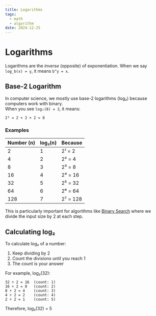 ```yaml
---
title: Logarithms
tags:
  - math
  - algorithm
date: 2024-12-25
---
```



# Logarithms

Logarithms are the *inverse* (opposite) of exponentiation. When we say `log_b(x) = y`, it means `b^y = x`.

## Base-2 Logarithm

In computer science, we mostly use base-2 logarithms (log₂) because computers work with binary. <br/>
When you see `log₂(8) = 3`, it means:

```text
2³ = 2 × 2 × 2 = 8
```

### Examples

| Number (n) | log₂(n) | Because    |
|------------|---------|------------|
| 2          | 1       | 2¹ = 2    |
| 4          | 2       | 2² = 4    |
| 8          | 3       | 2³ = 8    |
| 16         | 4       | 2⁴ = 16   |
| 32         | 5       | 2⁵ = 32   |
| 64         | 6       | 2⁶ = 64   |
| 128        | 7       | 2⁷ = 128  |

This is particularly important for algorithms like [Binary Search](studies/algorithms/binary_search.md) where we divide the input size by 2 at each step.

## Calculating log₂

To calculate log₂ of a number:
1. Keep dividing by 2
2. Count the divisions until you reach 1
3. The count is your answer

For example, log₂(32):
```text
32 ÷ 2 = 16  (count: 1)
16 ÷ 2 = 8   (count: 2)
8 ÷ 2 = 4    (count: 3)
4 ÷ 2 = 2    (count: 4)
2 ÷ 2 = 1    (count: 5)
```
Therefore, log₂(32) = 5
